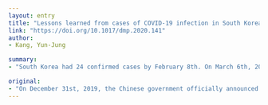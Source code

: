 ```yaml
---
layout: entry
title: "Lessons learned from cases of COVID-19 infection in South Korea"
link: "https://doi.org/10.1017/dmp.2020.141"
author:
- Kang, Yun-Jung

summary:
- "South Korea had 24 confirmed cases by February 8th. On March 6th, 2020, the number of confirmed cases was 6,284, with 42 dead. This study found that getting together in large groups leads to massive infection. Additional epidemiological data and related studies on COVID-19 infections in South Korea are likely to support or slightly modify this conclusion. The study emphasizes the precautionary principle in preventing and managing infectious diseases. It has a suggestion for public health policies which are currently in high demand."

original:
- "On December 31st, 2019, the Chinese government officially announced that the country had a single pneumonia case with an unknown cause. In the weeks after, South Korea had 24 confirmed cases by February 8th, and the number has increased steadily since then. The highly contagious virus known as COVID-19 infected Case No. 31 in Daegu; she was the first patient related to Sincheonji Church. Later, the number of cases involved with Sincheonji skyrocketed. On March 6th, 2020, the number of confirmed cases was 6,284, with 42 dead. This study, through collecting epidemiological data about various COVID-19 infection cases, discovered that getting together in large groups leads to massive infection, and that paying close attention to personal hygiene via wearing masks, sanitary gloves, etc. can prevent the spread of COVID-19. Additional epidemiological data and related studies on COVID-19 infections in South Korea are likely to support or slightly modify this conclusion. However, this study is significant in that it emphasizes the precautionary principle in preventing and managing infectious diseases, and has a suggestion for public health policies which are currently in high demand."
---
```


